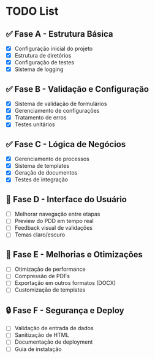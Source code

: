 # TODO List

## ✅ Fase A - Estrutura Básica
- [x] Configuração inicial do projeto
- [x] Estrutura de diretórios
- [x] Configuração de testes
- [x] Sistema de logging

## ✅ Fase B - Validação e Configuração
- [x] Sistema de validação de formulários
- [x] Gerenciamento de configurações
- [x] Tratamento de erros
- [x] Testes unitários

## ✅ Fase C - Lógica de Negócios
- [x] Gerenciamento de processos
- [x] Sistema de templates
- [x] Geração de documentos
- [x] Testes de integração

## 🚧 Fase D - Interface do Usuário
- [ ] Melhorar navegação entre etapas
- [ ] Preview do PDD em tempo real
- [ ] Feedback visual de validações
- [ ] Temas claro/escuro

## 🔄 Fase E - Melhorias e Otimizações
- [ ] Otimização de performance
- [ ] Compressão de PDFs
- [ ] Exportação em outros formatos (DOCX)
- [ ] Customização de templates

## 🔒 Fase F - Segurança e Deploy
- [ ] Validação de entrada de dados
- [ ] Sanitização de HTML
- [ ] Documentação de deployment
- [ ] Guia de instalação